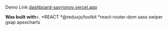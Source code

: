 Demo Link [dashboard-savrjonov.vercel.app](https://dashboard-savrjonov.vercel.app)

**Was built with**>.
  *REACT
  *@reduxjs/toolkit
  *react-router-dom
  sass
  swiper
  gsap
  apexcharts
